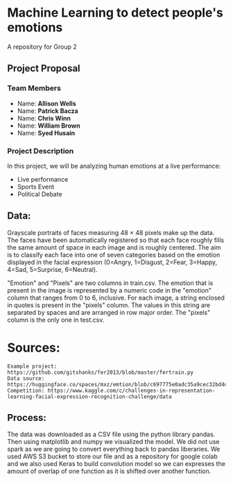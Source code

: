 # Machine Learning to detect people's emotions

A repository for Group 2

## Project Proposal

### Team Members

* Name: **Allison Wells**
* Name: **Patrick Bacza**
* Name: **Chris Winn**
* Name: **William Brown**
* Name: **Syed Husain**

### Project Description

In this project, we will be analyzing human emotions at a live performance:
* Live performance
* Sports Event
* Political Debate

## Data:
Grayscale portraits of faces measuring 48 × 48 pixels make up the data. The faces have been automatically registered so that each face roughly fills the same amount of space in each image and is roughly centered. The aim is to classify each face into one of seven categories based on the emotion displayed in the facial expression (0=Angry, 1=Disgust, 2=Fear, 3=Happy, 4=Sad, 5=Surprise, 6=Neutral).

"Emotion" and "Pixels" are two columns in train.csv. The emotion that is present in the image is represented by a numeric code in the "emotion" column that ranges from 0 to 6, inclusive. For each image, a string enclosed in quotes is present in the "pixels" column. The values in this string are separated by spaces and are arranged in row major order. The "pixels" column is the only one in test.csv.

# Sources:
    Example project: https://github.com/gitshanks/fer2013/blob/master/fertrain.py
    Data source: https://huggingface.co/spaces/mxz/emtion/blob/c697775e0adc35a9cec32bd4d3484b5f5a263748/fer2013.csv
    Competition: https://www.kaggle.com/c/challenges-in-representation-learning-facial-expression-recognition-challenge/data
## Process:
The data was downloaded as a CSV file using the python library pandas. Then using matplotlib and numpy we visualized the model. We did not use spark as we are going to convert everything back to pandas liberaries. We used AWS S3 bucket to store our file and as a repository for google colab and we also used Keras to build convolution model so we can expresses the amount of overlap of one function as it is shifted over another function.
